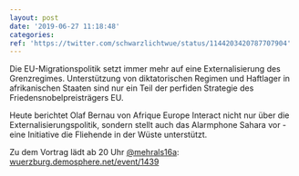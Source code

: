 ```yaml
---
layout: post
date: '2019-06-27 11:18:48'
categories: 
ref: 'https://twitter.com/schwarzlichtwue/status/1144203420787707904'
---
```

Die EU-Migrationspolitik setzt immer mehr auf eine Externalisierung des  Grenzregimes. Unterstützung von diktatorischen Regimen und Haftlager in  afrikanischen Staaten sind nur ein Teil der perfiden Strategie des  Friedensnobelpreisträgers EU.

Heute berichtet Olaf Bernau von Afrique Europe Interact nicht nur über die Externalisierungspolitik, sondern stellt auch das Alarmphone Sahara vor - eine Initiative die Fliehende in der Wüste unterstützt.



Zu dem Vortrag lädt ab 20 Uhr [@mehrals16a](https://twitter.com/mehrals16a): [wuerzburg.demosphere.net/event/1439](https://wuerzburg.demosphere.net/event/1439)